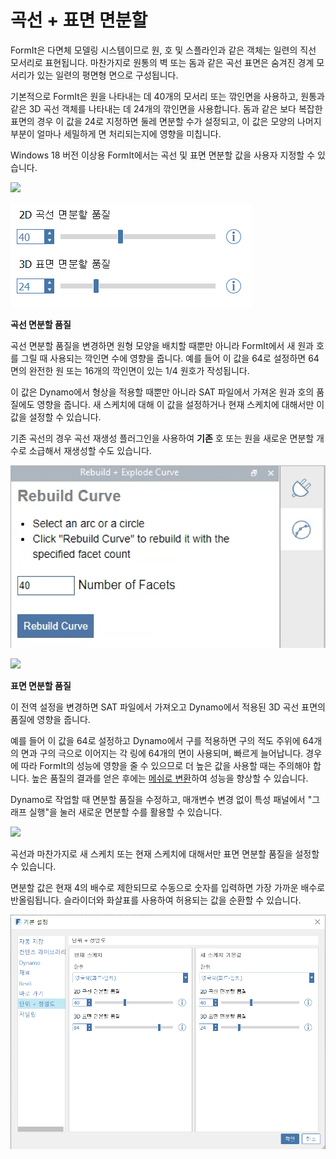 # 곡선 + 표면 면분할

FormIt은 다면체 모델링 시스템이므로 원, 호 및 스플라인과 같은 객체는 일련의 직선 모서리로 표현됩니다. 마찬가지로 원통의 벽 또는 돔과 같은 곡선 표면은 숨겨진 경계 모서리가 있는 일련의 평면형 면으로 구성됩니다.

기본적으로 FormIt은 원을 나타내는 데 40개의 모서리 또는 깎인면을 사용하고, 원통과 같은 3D 곡선 객체를 나타내는 데 24개의 깎인면을 사용합니다. 돔과 같은 보다 복잡한 표면의 경우 이 값을 24로 지정하면 둘레 면분할 수가 설정되고, 이 값은 모양의 나머지 부분이 얼마나 세밀하게 면 처리되는지에 영향을 미칩니다.

Windows 18 버전 이상용 FormIt에서는 곡선 및 표면 면분할 값을 사용자 지정할 수 있습니다.

![](../.gitbook/assets/faceting\_planter.gif)

![](<../.gitbook/assets/faceting (1).png>)

**곡선 면분할 품질**

곡선 면분할 품질을 변경하면 원형 모양을 배치할 때뿐만 아니라 FormIt에서 새 원과 호를 그릴 때 사용되는 깍인면 수에 영향을 줍니다. 예를 들어 이 값을 64로 설정하면 64면의 완전한 원 또는 16개의 깍인면이 있는 1/4 원호가 작성됩니다.

이 값은 Dynamo에서 형상을 적용할 때뿐만 아니라 SAT 파일에서 가져온 원과 호의 품질에도 영향을 줍니다. 새 스케치에 대해 이 값을 설정하거나 현재 스케치에 대해서만 이 값을 설정할 수 있습니다.

기존 곡선의 경우 곡선 재생성 플러그인을 사용하여 **기존** 호 또는 원을 새로운 면분할 개수로 소급해서 재생성할 수도 있습니다.

![](../.gitbook/assets/screen-shot-2020-01-10-at-1.20.53-pm.png)

![](../.gitbook/assets/faceting\_rebuild-curve.gif)

**표면 면분할 품질**

이 전역 설정을 변경하면 SAT 파일에서 가져오고 Dynamo에서 적용된 3D 곡선 표면의 품질에 영향을 줍니다.

예를 들어 이 값을 64로 설정하고 Dynamo에서 구를 적용하면 구의 적도 주위에 64개의 면과 구의 극으로 이어지는 각 링에 64개의 면이 사용되며, 빠르게 늘어납니다. 경우에 따라 FormIt의 성능에 영향을 줄 수 있으므로 더 높은 값을 사용할 때는 주의해야 합니다. 높은 품질의 결과를 얻은 후에는 [메쉬로 변환](meshes.md)하여 성능을 향상할 수 있습니다.

Dynamo로 작업할 때 면분할 품질을 수정하고, 매개변수 변경 없이 특성 패널에서 "그래프 실행"을 눌러 새로운 면분할 수를 활용할 수 있습니다.

![](../.gitbook/assets/faceting\_column.gif)

곡선과 마찬가지로 새 스케치 또는 현재 스케치에 대해서만 표면 면분할 품질을 설정할 수 있습니다.

면분할 값은 현재 4의 배수로 제한되므로 수동으로 숫자를 입력하면 가장 가까운 배수로 반올림됩니다. 슬라이더와 화살표를 사용하여 허용되는 값을 순환할 수 있습니다.

![](../.gitbook/assets/units-+-precision.png)
